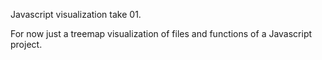 Javascript visualization take 01.

For now just a treemap visualization of files and functions of a Javascript project.